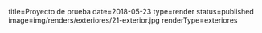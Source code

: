 title=Proyecto de prueba
date=2018-05-23
type=render
status=published
image=img/renders/exteriores/21-exterior.jpg
renderType=exteriores
~~~~~~